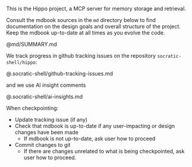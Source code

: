 This is the Hippo project, a MCP server for memory storage and retrieval.

Consult the mdbook sources in the `md` directory below to find documentation on the design goals and overall structure of the project. Keep the mdbook up-to-date at all times as you evolve the code.

@md/SUMMARY.md

We track progress in github tracking issues on the repository `socratic-shell/hippo`:

@.socratic-shell/github-tracking-issues.md

and we use AI insight comments

@.socratic-shell/ai-insights.md

When checkpointing:

* Update tracking issue (if any)
* Check that mdbook is up-to-date if any user-impacting or design changes have been made
    * If mdbook is not up-to-date, ask user how to proceed
* Commit changes to git
    * If there are changes unrelated to what is being checkpointed, ask user how to proceed.